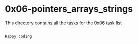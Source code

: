 # 0x06-pointers_arrays_strings
This directory contains all the tasks for the 0x06 task list

~~~~~

Happy coding

~~~~~
